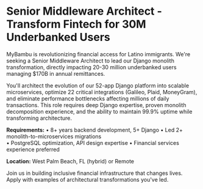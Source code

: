 # Senior Middleware Architect - Transform Fintech for 30M Underbanked Users

MyBambu is revolutionizing financial access for Latino immigrants. We're seeking a Senior Middleware Architect to lead our Django monolith transformation, directly impacting 20-30 million underbanked users managing $170B in annual remittances.

You'll architect the evolution of our 52-app Django platform into scalable microservices, optimize 22 critical integrations (Galileo, Plaid, MoneyGram), and eliminate performance bottlenecks affecting millions of daily transactions. This role requires deep Django expertise, proven monolith decomposition experience, and the ability to maintain 99.9% uptime while transforming architecture.

**Requirements:**
• 8+ years backend development, 5+ Django
• Led 2+ monolith-to-microservices migrations  
• PostgreSQL optimization, API design expertise
• Financial services experience preferred

**Location:** West Palm Beach, FL (hybrid) or Remote

Join us in building inclusive financial infrastructure that changes lives. Apply with examples of architectural transformations you've led.